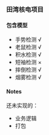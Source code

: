 ### 田湾核电项目

#### 包含模型

- 手势检测 √
- 老鼠检测 √
- 积水检测 √
- 短袖检测 ×
- 摔倒检测 √
- 烟雾检测 √

#### Notes

还未实现的：

- 业务逻辑
- 打包
